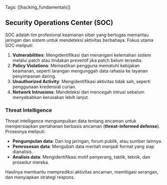 Tags: [[hacking_fundamentals]]

## Security Operations Center (SOC)

SOC adalah tim profesional keamanan siber yang bertugas memantau jaringan dan sistem untuk mendeteksi aktivitas berbahaya. Fokus utama SOC meliputi:

1. **Vulnerabilities**: Mengidentifikasi dan menangani kelemahan sistem melalui patch atau tindakan preventif jika patch belum tersedia.
2. **Policy Violations**: Memastikan pengguna mematuhi kebijakan keamanan, seperti larangan mengunggah data rahasia ke layanan penyimpanan daring.
3. **Unauthorized Activity**: Mengidentifikasi aktivitas tidak sah, seperti penggunaan kredensial curian.
4. **Network Intrusions**: Mendeteksi dan mencegah intrusi sebelum menyebabkan kerusakan lebih lanjut.

### Threat Intelligence

Threat intelligence mengumpulkan data tentang ancaman untuk mempersiapkan pertahanan berbasis ancaman (**threat-informed defense**). Prosesnya meliputi:

- **Pengumpulan data**: Dari log jaringan, forum publik, atau sumber lainnya.
- **Pemrosesan data**: Mengubah data mentah menjadi format yang siap dianalisis.
- **Analisis data**: Mengidentifikasi motif penyerang, taktik, teknik, dan prosedur mereka.

Hasilnya membantu memprediksi aktivitas ancaman, memitigasi serangan, dan menyiapkan strategi respons.